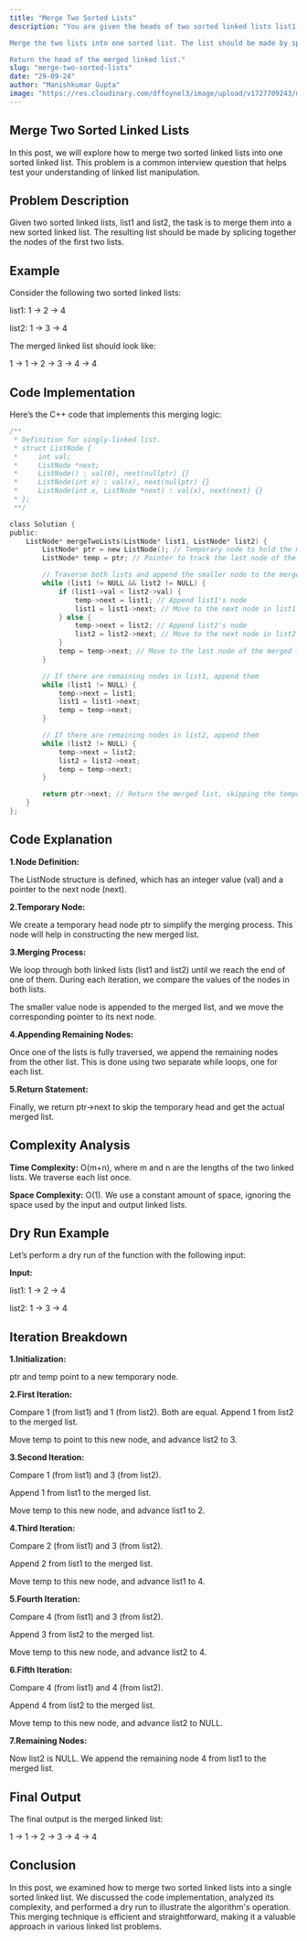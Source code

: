 ```yaml
---
title: "Merge Two Sorted Lists"
description: "You are given the heads of two sorted linked lists list1 and list2.

Merge the two lists into one sorted list. The list should be made by splicing together the nodes of the first two lists.

Return the head of the merged linked list."
slug: "merge-two-sorted-lists"
date: "29-09-24"
author: "Manishkumar Gupta"
image: "https://res.cloudinary.com/dffoynel3/image/upload/v1727709243/merge-two-sorted-lists_vakzyv.png"
---
```


## Merge Two Sorted Linked Lists

In this post, we will explore how to merge two sorted linked lists into one sorted linked list. This problem is a common interview question that helps test your understanding of linked list manipulation.

## Problem Description

Given two sorted linked lists, list1 and list2, the task is to merge them into a new sorted linked list. The resulting list should be made by splicing together the nodes of the first two lists.

## Example

Consider the following two sorted linked lists:

list1: 1 → 2 → 4

list2: 1 → 3 → 4

The merged linked list should look like:

1 → 1 → 2 → 3 → 4 → 4

## Code Implementation

Here’s the C++ code that implements this merging logic:

```c
/**
 * Definition for singly-linked list.
 * struct ListNode {
 *     int val;
 *     ListNode *next;
 *     ListNode() : val(0), next(nullptr) {}
 *     ListNode(int x) : val(x), next(nullptr) {}
 *     ListNode(int x, ListNode *next) : val(x), next(next) {}
 * };
 **/

class Solution {
public:
    ListNode* mergeTwoLists(ListNode* list1, ListNode* list2) {
        ListNode* ptr = new ListNode(); // Temporary node to hold the merged list
        ListNode* temp = ptr; // Pointer to track the last node of the merged list

        // Traverse both lists and append the smaller node to the merged list
        while (list1 != NULL && list2 != NULL) {
            if (list1->val < list2->val) {
                temp->next = list1; // Append list1's node
                list1 = list1->next; // Move to the next node in list1
            } else {
                temp->next = list2; // Append list2's node
                list2 = list2->next; // Move to the next node in list2
            }
            temp = temp->next; // Move to the last node of the merged list
        }

        // If there are remaining nodes in list1, append them
        while (list1 != NULL) {
            temp->next = list1;
            list1 = list1->next;
            temp = temp->next;
        }

        // If there are remaining nodes in list2, append them
        while (list2 != NULL) {
            temp->next = list2;
            list2 = list2->next;
            temp = temp->next;
        }

        return ptr->next; // Return the merged list, skipping the temporary head
    }
};
```
## Code Explanation

**1.Node Definition:**

The ListNode structure is defined, which has an integer value (val) and a pointer to the next node (next).

**2.Temporary Node:**

We create a temporary head node ptr to simplify the merging process. This node will help in constructing the new merged list.

**3.Merging Process:**

We loop through both linked lists (list1 and list2) until we reach the end of one of them. During each iteration, we compare the values of the nodes in both lists.

The smaller value node is appended to the merged list, and we move the corresponding pointer to its next node.

**4.Appending Remaining Nodes:**

Once one of the lists is fully traversed, we append the remaining nodes from the other list. This is done using two separate while loops, one for each list.

**5.Return Statement:**

Finally, we return ptr->next to skip the temporary head and get the actual merged list.

## Complexity Analysis

**Time Complexity:** O(m+n), where m and n are the lengths of the two linked lists. We traverse each list once.

**Space Complexity:** O(1). We use a constant amount of space, ignoring the space used by the input and output linked lists.

## Dry Run Example

Let’s perform a dry run of the function with the following input:

**Input:**

list1: 1 → 2 → 4

list2: 1 → 3 → 4

## Iteration Breakdown

**1.Initialization:**

ptr and temp point to a new temporary node.

**2.First Iteration:**

Compare 1 (from list1) and 1 (from list2). Both are equal.
Append 1 from list2 to the merged list.

Move temp to point to this new node, and advance list2 to 3.

**3.Second Iteration:**

Compare 1 (from list1) and 3 (from list2).

Append 1 from list1 to the merged list.

Move temp to this new node, and advance list1 to 2.

**4.Third Iteration:**

Compare 2 (from list1) and 3 (from list2).

Append 2 from list1 to the merged list.

Move temp to this new node, and advance list1 to 4.

**5.Fourth Iteration:**

Compare 4 (from list1) and 3 (from list2).

Append 3 from list2 to the merged list.

Move temp to this new node, and advance list2 to 4.

**6.Fifth Iteration:**

Compare 4 (from list1) and 4 (from list2).

Append 4 from list2 to the merged list.

Move temp to this new node, and advance list2 to NULL.

**7.Remaining Nodes:**

Now list2 is NULL. We append the remaining node 4 from list1 to the merged list.

## Final Output

The final output is the merged linked list:

1 → 1 → 2 → 3 → 4 → 4

## Conclusion

In this post, we examined how to merge two sorted linked lists into a single sorted linked list. We discussed the code implementation, analyzed its complexity, and performed a dry run to illustrate the algorithm's operation. This merging technique is efficient and straightforward, making it a valuable approach in various linked list problems.